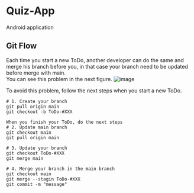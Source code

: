 # Quiz-App
Android application 

##   Git Flow

Each time you start a new ToDo, another developer can do the same and merge his branch before you, in that case your branch need to be updated before merge with main.  
You can see this problem in the next figure.
![image](https://github.com/EscamillaJuan/Quiz-App/assets/84486053/cb7e82b7-2d7a-488d-87ad-f1bb2a7ad294)  

To avoid this problem, follow the next steps when you start a new ToDo.

```
# 1. Create your branch
git pull origin main
git checkout -b ToDo-#XXX

When you finish your ToDo, do the next steps
# 2. Update main branch
git checkout main
git pull origin main

# 3. Update your branch
git checkout ToDo-#XXX
git merge main

# 4. Merge your branch in the main branch
git checkout main
git merge --stagin ToDo-#XXX
git commit -m "message"
```
